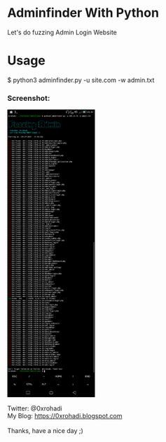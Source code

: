 # Adminfinder With Python
Let's do fuzzing Admin Login Website
# Usage
$ python3 adminfinder.py -u site.com -w admin.txt

### Screenshot:
<img src="https://raw.githubusercontent.com/0xrohadi/adminfinder/master/Demo-on-Termux.png" width="200">

Twitter: @0xrohadi<br>
My Blog: https://0xrohadi.blogspot.com<br>
<br>
Thanks, have a nice day ;)
